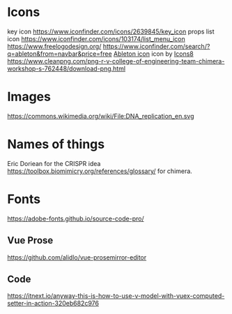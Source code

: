 # Icons
key icon https://www.iconfinder.com/icons/2639845/key_icon
props list icon https://www.iconfinder.com/icons/103174/list_menu_icon
https://www.freelogodesign.org/
https://www.iconfinder.com/search/?q=ableton&from=navbar&price=free
<a target="_blank" href="https://icons8.com/icons/set/ableton">Ableton icon</a> icon by <a target="_blank" href="https://icons8.com">Icons8</a>
https://www.cleanpng.com/png-r-v-college-of-engineering-team-chimera-workshop-s-762448/download-png.html

# Images
https://commons.wikimedia.org/wiki/File:DNA_replication_en.svg

# Names of things
Eric Doriean for the CRISPR idea
https://toolbox.biomimicry.org/references/glossary/ for chimera.

# Fonts
https://adobe-fonts.github.io/source-code-pro/

## Vue Prose
https://github.com/alidlo/vue-prosemirror-editor

## Code 
https://itnext.io/anyway-this-is-how-to-use-v-model-with-vuex-computed-setter-in-action-320eb682c976